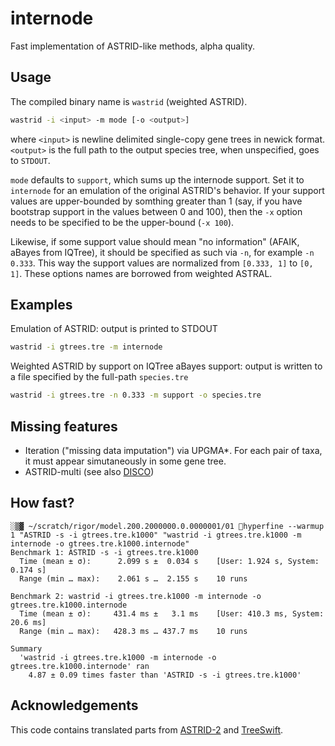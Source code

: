 internode
==================

Fast implementation of ASTRID-like methods, alpha quality.

## Usage

The compiled binary name is `wastrid` (weighted ASTRID).

```bash
wastrid -i <input> -m mode [-o <output>]
```

where `<input>` is newline delimited single-copy gene trees in
newick format. `<output>` is the full path to the output species
tree, when unspecified, goes to `STDOUT`.

`mode` defaults to `support`, which sums up the internode support. Set it to `internode` for an emulation of the original ASTRID's behavior. If your support values are upper-bounded by somthing greater than 1 (say, if you have bootstrap support in the values between 0 and 100), then the `-x` option needs to be specified to be the upper-bound (`-x 100`).

Likewise, if some support value should mean "no information" (AFAIK, aBayes from IQTree),
it should be specified as such via `-n`, for example `-n 0.333`. This way the support values are normalized from `[0.333, 1]` to `[0, 1]`. These options names are borrowed from weighted ASTRAL.

## Examples

Emulation of ASTRID: output is printed to STDOUT

```bash
wastrid -i gtrees.tre -m internode
```

Weighted ASTRID by support on IQTree aBayes support: output is written to a file
specified by the full-path `species.tre`

```bash
wastrid -i gtrees.tre -n 0.333 -m support -o species.tre
```

## Missing features

 - Iteration ("missing data imputation") via UPGMA*. For each pair of taxa, it must appear simutaneously in some gene tree.
 - ASTRID-multi (see also [DISCO](https://github.com/JSdoubleL/DISCO))

## How fast?

```
░▒▓ ~/scratch/rigor/model.200.2000000.0.0000001/01 hyperfine --warmup 1 "ASTRID -s -i gtrees.tre.k1000" "wastrid -i gtrees.tre.k1000 -m internode -o gtrees.tre.k1000.internode"
Benchmark 1: ASTRID -s -i gtrees.tre.k1000
  Time (mean ± σ):      2.099 s ±  0.034 s    [User: 1.924 s, System: 0.174 s]
  Range (min … max):    2.061 s …  2.155 s    10 runs

Benchmark 2: wastrid -i gtrees.tre.k1000 -m internode -o gtrees.tre.k1000.internode
  Time (mean ± σ):     431.4 ms ±   3.1 ms    [User: 410.3 ms, System: 20.6 ms]
  Range (min … max):   428.3 ms … 437.7 ms    10 runs

Summary
  'wastrid -i gtrees.tre.k1000 -m internode -o gtrees.tre.k1000.internode' ran
    4.87 ± 0.09 times faster than 'ASTRID -s -i gtrees.tre.k1000'
```

## Acknowledgements

This code contains translated parts from [ASTRID-2](https://github.com/pranjalv123/ASTRID) and [TreeSwift](https://github.com/niemasd/TreeSwift).